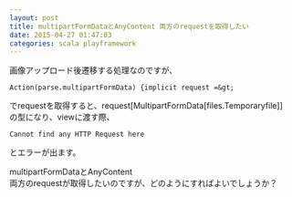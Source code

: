```yaml
---
layout: post
title: multipartFormDataとAnyContent 両方のrequestを取得したい
date: 2015-04-27 01:47:03
categories: scala playframework
---
```

<p>画像アップロード後遷移する処理なのですが、</p>

```
Action(parse.multipartFormData) {implicit request =&gt;
```

<p>でrequestを取得すると、request[MultipartFormData[files.Temporaryfile]]<br>
の型になり、viewに渡す際、</p>

```
Cannot find any HTTP Request here
```

<p>とエラーが出ます。</p>

<p>multipartFormDataとAnyContent<br>
両方のrequestが取得したいのですが、どのようにすればよいでしょうか？</p>
